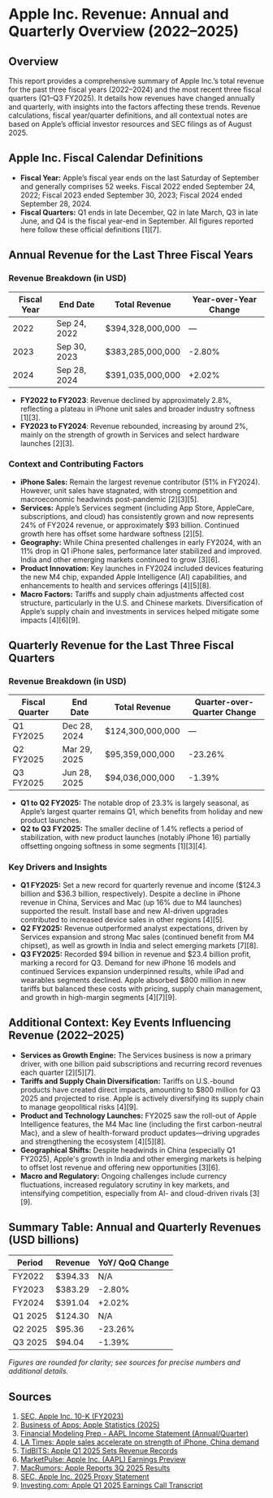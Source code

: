 # Apple Inc. Revenue: Annual and Quarterly Overview (2022–2025)

## Overview

This report provides a comprehensive summary of Apple Inc.’s total revenue for the past three fiscal years (2022–2024) and the most recent three fiscal quarters (Q1–Q3 FY2025). It details how revenues have changed annually and quarterly, with insights into the factors affecting these trends. Revenue calculations, fiscal year/quarter definitions, and all contextual notes are based on Apple’s official investor resources and SEC filings as of August 2025.

## Apple Inc. Fiscal Calendar Definitions

- **Fiscal Year:** Apple’s fiscal year ends on the last Saturday of September and generally comprises 52 weeks. Fiscal 2022 ended September 24, 2022; Fiscal 2023 ended September 30, 2023; Fiscal 2024 ended September 28, 2024.
- **Fiscal Quarters:** Q1 ends in late December, Q2 in late March, Q3 in late June, and Q4 is the fiscal year-end in September. All figures reported here follow these official definitions [1][7].

## Annual Revenue for the Last Three Fiscal Years

### Revenue Breakdown (in USD)

| Fiscal Year | End Date         | Total Revenue          | Year-over-Year Change |
|-------------|------------------|-----------------------|----------------------|
| 2022        | Sep 24, 2022     | $394,328,000,000      | —                    |
| 2023        | Sep 30, 2023     | $383,285,000,000      | -2.80%               |
| 2024        | Sep 28, 2024     | $391,035,000,000      | +2.02%               |

- **FY2022 to FY2023**: Revenue declined by approximately 2.8%, reflecting a plateau in iPhone unit sales and broader industry softness [1][3].
- **FY2023 to FY2024**: Revenue rebounded, increasing by around 2%, mainly on the strength of growth in Services and select hardware launches [2][3].

### Context and Contributing Factors

- **iPhone Sales:** Remain the largest revenue contributor (51% in FY2024). However, unit sales have stagnated, with strong competition and macroeconomic headwinds post-pandemic [2][3][5].
- **Services:** Apple’s Services segment (including App Store, AppleCare, subscriptions, and cloud) has consistently grown and now represents 24% of FY2024 revenue, or approximately $93 billion. Continued growth here has offset some hardware softness [2][5].
- **Geography:** While China presented challenges in early FY2024, with an 11% drop in Q1 iPhone sales, performance later stabilized and improved. India and other emerging markets continued to grow [3][6].
- **Product Innovation:** Key launches in FY2024 included devices featuring the new M4 chip, expanded Apple Intelligence (AI) capabilities, and enhancements to health and services offerings [4][5][8].
- **Macro Factors:** Tariffs and supply chain adjustments affected cost structure, particularly in the U.S. and Chinese markets. Diversification of Apple’s supply chain and investments in services helped mitigate some impacts [4][6][9].

## Quarterly Revenue for the Last Three Fiscal Quarters

### Revenue Breakdown (in USD)

| Fiscal Quarter | End Date         | Total Revenue        | Quarter-over-Quarter Change |
|----------------|------------------|---------------------|-----------------------------|
| Q1 FY2025      | Dec 28, 2024     | $124,300,000,000    | —                           |
| Q2 FY2025      | Mar 29, 2025     | $95,359,000,000     | -23.26%                     |
| Q3 FY2025      | Jun 28, 2025     | $94,036,000,000     | -1.39%                      |

- **Q1 to Q2 FY2025:** The notable drop of 23.3% is largely seasonal, as Apple’s largest quarter remains Q1, which benefits from holiday and new product launches.
- **Q2 to Q3 FY2025:** The smaller decline of 1.4% reflects a period of stabilization, with new product launches (notably iPhone 16) partially offsetting ongoing softness in some segments [1][3][4].

### Key Drivers and Insights

- **Q1 FY2025:** Set a new record for quarterly revenue and income ($124.3 billion and $36.3 billion, respectively). Despite a decline in iPhone revenue in China, Services and Mac (up 16% due to M4 launches) supported the result. Install base and new AI-driven upgrades contributed to increased device sales in other regions [4][5].
- **Q2 FY2025:** Revenue outperformed analyst expectations, driven by Services expansion and strong Mac sales (continued benefit from M4 chipset), as well as growth in India and select emerging markets [7][8].
- **Q3 FY2025:** Recorded $94 billion in revenue and $23.4 billion profit, marking a record for Q3. Demand for new iPhone 16 models and continued Services expansion underpinned results, while iPad and wearables segments declined. Apple absorbed $800 million in new tariffs but balanced these costs with pricing, supply chain management, and growth in high-margin segments [4][7][9].

## Additional Context: Key Events Influencing Revenue (2022–2025)

- **Services as Growth Engine:** The Services business is now a primary driver, with one billion paid subscriptions and recurring record revenues each quarter [2][5][7].
- **Tariffs and Supply Chain Diversification:** Tariffs on U.S.-bound products have created direct impacts, amounting to $800 million for Q3 2025 and projected to rise. Apple is actively diversifying its supply chain to manage geopolitical risks [4][9].
- **Product and Technology Launches:** FY2025 saw the roll-out of Apple Intelligence features, the M4 Mac line (including the first carbon-neutral Mac), and a slew of health-forward product updates—driving upgrades and strengthening the ecosystem [4][5][8].
- **Geographical Shifts:** Despite headwinds in China (especially Q1 FY2025), Apple's growth in India and other emerging markets is helping to offset lost revenue and offering new opportunities [3][6].
- **Macro and Regulatory:** Ongoing challenges include currency fluctuations, increased regulatory scrutiny in key markets, and intensifying competition, especially from AI- and cloud-driven rivals [3][9].

## Summary Table: Annual and Quarterly Revenues (USD billions)

| Period        | Revenue         | YoY/ QoQ Change  |
|---------------|----------------|------------------|
| FY2022        | $394.33        | N/A              |
| FY2023        | $383.29        | -2.80%           |
| FY2024        | $391.04        | +2.02%           |
| Q1 2025       | $124.30        | N/A              |
| Q2 2025       | $95.36         | -23.26%          |
| Q3 2025       | $94.04         | -1.39%           |

*Figures are rounded for clarity; see sources for precise numbers and additional details.*

## Sources

1. [SEC, Apple Inc. 10-K (FY2023)](https://www.sec.gov/Archives/edgar/data/320193/000032019323000106/aapl-20230930.htm)
2. [Business of Apps: Apple Statistics (2025)](https://www.businessofapps.com/data/apple-statistics/)
3. [Financial Modeling Prep - AAPL Income Statement (Annual/Quarter)](https://financialmodelingprep.com/api/v3/income-statement/AAPL?period=annual&limit=3)
4. [LA Times: Apple sales accelerate on strength of iPhone, China demand](https://www.latimes.com/business/story/2025-08-01/apple-sales-accelerate-on-strength-of-iphone-china-demand)
5. [TidBITS: Apple Q1 2025 Sets Revenue Records](https://tidbits.com/2025/01/31/despite-iphone-decline-apples-q1-2025-sets-revenue-records/)
6. [MarketPulse: Apple Inc. (AAPL) Earnings Preview](https://www.marketpulse.com/markets/apple-inc-aapl-earnings-preview-navigating-growth-tariffs-and-ai-innovation/)
7. [MacRumors: Apple Reports 3Q 2025 Results](https://www.macrumors.com/2025/07/31/apple-3q-2025-earnings/)
8. [SEC, Apple Inc. 2025 Proxy Statement](https://s2.q4cdn.com/470004039/files/doc_financials/2025/Proxy_Statement_2025.pdf)
9. [Investing.com: Apple Q1 2025 Earnings Call Transcript](https://www.investing.com/news/transcripts/earnings-call-transcript-apple-q1-2025-beats-eps-forecast-stock-rises-93CH-3841417)
